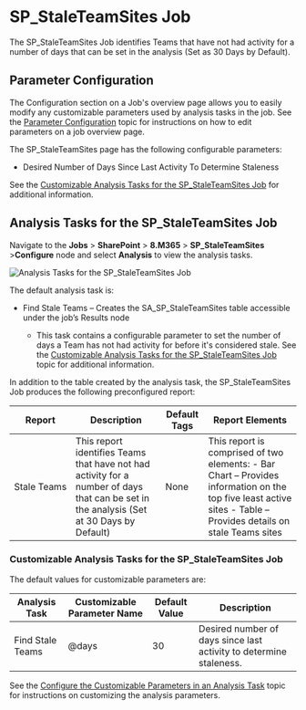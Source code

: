 # SP_StaleTeamSites Job

The SP_StaleTeamSites Job identifies Teams that have not had activity for a number of days that can
be set in the analysis (Set as 30 Days by Default).

## Parameter Configuration

The Configuration section on a Job's overview page allows you to easily modify any customizable
parameters used by analysis tasks in the job. See the
[Parameter Configuration](/docs/accessanalyzer/11.6/admin/jobs/job/overview.md#parameter-configuration)
topic for instructions on how to edit parameters on a job overview page.

The SP_StaleTeamSites page has the following configurable parameters:

- Desired Number of Days Since Last Activity To Determine Staleness

See the
[Customizable Analysis Tasks for the SP_StaleTeamSites Job](#customizable-analysis-tasks-for-the-sp_staleteamsites-job)
for additional information.

## Analysis Tasks for the SP_StaleTeamSites Job

Navigate to the **Jobs** > **SharePoint** > **8.M365** > **SP_StaleTeamSites** >**Configure** node
and select **Analysis** to view the analysis tasks.

![Analysis Tasks for the SP_StaleTeamSites Job](/img/product_docs/accessanalyzer/11.6/solutions/sharepoint/m365/staleteamsitesanalysis.webp)

The default analysis task is:

- Find Stale Teams – Creates the SA_SP_StaleTeamSites table accessible under the job’s Results node

    - This task contains a configurable parameter to set the number of days a Team has not had
      activity for before it's considered stale. See the
      [Customizable Analysis Tasks for the SP_StaleTeamSites Job](#customizable-analysis-tasks-for-the-sp_staleteamsites-job)
      topic for additional information.

In addition to the table created by the analysis task, the SP_StaleTeamSites Job produces the
following preconfigured report:

| Report      | Description                                                                                                                              | Default Tags | Report Elements                                                                                                                                                 |
| ----------- | ---------------------------------------------------------------------------------------------------------------------------------------- | ------------ | --------------------------------------------------------------------------------------------------------------------------------------------------------------- |
| Stale Teams | This report identifies Teams that have not had activity for a number of days that can be set in the analysis (Set at 30 Days by Default) | None         | This report is comprised of two elements: - Bar Chart – Provides information on the top five least active sites - Table – Provides details on stale Teams sites |

### Customizable Analysis Tasks for the SP_StaleTeamSites Job

The default values for customizable parameters are:

| Analysis Task    | Customizable Parameter Name | Default Value | Description                                                        |
| ---------------- | --------------------------- | ------------- | ------------------------------------------------------------------ |
| Find Stale Teams | @days                       | 30            | Desired number of days since last activity to determine staleness. |

See the
[Configure the Customizable Parameters in an Analysis Task](/docs/accessanalyzer/11.6/admin/jobs/job/configure/analysiscustomizableparameters.md)
topic for instructions on customizing the analysis parameters.
